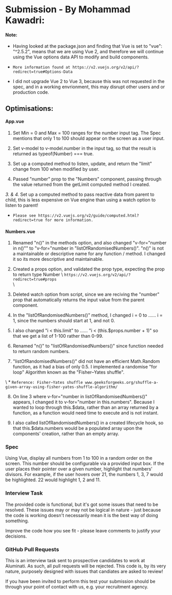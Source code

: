 # Submission - By Mohammad Kawadri: 

#### Note:
- Having looked at the package.json and finding that Vue is set to "vue": "^2.5.2", means that we are using Vue 2, and therefore we will continue using the Vue options data API to modify and build components. 
* `More information found at https://v2.vuejs.org/v2/api/?redirect=true#Options-Data`
- I did not upgrade Vue 2 to Vue 3, because this was not requested in the spec, and in a working envrionment, this may disrupt other users and or production code. 

## Optimisations: 
#### App.vue
1. Set Min = 0 and Max = 100 ranges for the number input tag. The Spec mentions that only 1 to 100 should appear on the screen as a user input. 

2. Set v-model to v-model.number in the input tag, so that the result is returned as typeof(Number) === true.

3. Set up a computed method to listen, update, and return the "limit" change from 100 when modified by user.

4. Passed "number" prop to the "Numbers" component, passing through the value returned from the getLimit computed method I created. 

*3. & 4.* Set up a computed method to pass reactive data from parent to child, this is less expensive on Vue engine than using a watch option to listen to parent!
* `Please see https://v2.vuejs.org/v2/guide/computed.html?redirect=true for more information.`

#### Numbers.vue
1. Renamed "n()" in the methods option, and also changed "v-for="number in n()"" to  "v-for="number in "listOfRandomisedNumbers()". "n()" is not a maintainable or descriptive name for any function / method. I changed it so its more descriptive and maintainable. 

2. Created a props option, and validated the prop type, expecting the prop to return type Number 
 \ `https://v2.vuejs.org/v2/api/?redirect=true#props`  
 \

3. Deleted watch option from script, since we are reciving the "number" prop that automatically returns the input value from the parent component. 

4. In the "listOfRandomisedNumbers()" method, I changed i = 0 to ...... i = 1, since the numbers should start at 1, and not 0. 

5. I also changed "i < this.limit" to ...... "i < (this.$props.number + 1)" so that we get a list of 1-100 rather than 0-99. 

6. Renamed "n()" to "listOfRandomisedNumbers()" since function needed to return random numbers. 

7. "listOfRandomisedNumbers()" did not have an efficient Math.Random function, as it had a bias of only 0.5. I implemented a randomise "for loop" Algorithm known as the "Fisher–Yates shuffle".

\ * `Reference: Fisher–Yates shuffle www.geeksforgeeks.org/shuffle-a-given-array-using-fisher-yates-shuffle-algorithm/`

8. On line 3 where v-for="number in listOfRandomisedNumbers()" appears, I changed it to v-for="number in this.numbers". Because I wanted to loop through this.$data, rather than an array returned by a function, as a function would need time to execute and is not instant. 

9. I also called listOfRandomisedNumbers() in a created lifecycle hook, so that this.$data.numbers would be a populated array upon the components' creation, rather than an empty array.





<!-- 8. Renamed "hov" method to "highlight" so its more descriptive to what the function does.  -->





### Spec
Using Vue, display all numbers from 1 to 100 in a random order on the screen. This number should be configurable via a provided input box.
If the user places their pointer over a given number, highlight that numbers' divisors.
For example, if the user hovers over 21, the numbers 1, 3, 7 would be highlighted. 22 would highlight 1, 2 and 11.

### Interview Task
The provided code is functional, but it's got some issues that need to be resolved. These issues may or may not be logical in nature - just because the code is working doesn't necessarily mean it is the best way of doing something.

Improve the code how you see fit - please leave comments to justify your decisions.

### GitHub Pull Requests
This is an interview task sent to prospective candidates to work at Aluminati. As such, all pull requests will be rejected. This code is, by its very nature, purposely designed with issues that candiates are asked to review!

If you have been invited to perform this test your submission should be through your point of contact with us, e.g. your recruitment agency.

